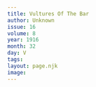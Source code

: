 ```yaml
---
title: Vultures Of The Bar
author: Unknown
issue: 16
volume: 8
year: 1916
month: 32
day: V
tags:
layout: page.njk
image:
---
```


